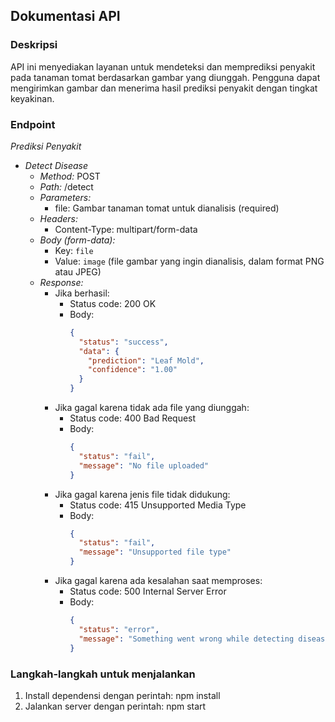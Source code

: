 ## Dokumentasi API

### Deskripsi

API ini menyediakan layanan untuk mendeteksi dan memprediksi penyakit pada tanaman tomat berdasarkan gambar yang diunggah. Pengguna dapat mengirimkan gambar dan menerima hasil prediksi penyakit dengan tingkat keyakinan.

### Endpoint

_Prediksi Penyakit_

- _Detect Disease_
  - _Method:_ POST
  - _Path:_ /detect
  - _Parameters:_
    - file: Gambar tanaman tomat untuk dianalisis (required)
  - _Headers:_
    - Content-Type: multipart/form-data
  - _Body (form-data):_
    - Key: `file`
    - Value: `image` (file gambar yang ingin dianalisis, dalam format PNG atau JPEG)
  - _Response:_
    - Jika berhasil:
      - Status code: 200 OK
      - Body:
        ```json
        {
          "status": "success",
          "data": {
            "prediction": "Leaf Mold",
            "confidence": "1.00"
          }
        }
        ```
    - Jika gagal karena tidak ada file yang diunggah:
      - Status code: 400 Bad Request
      - Body:
        ```json
        {
          "status": "fail",
          "message": "No file uploaded"
        }
        ```
    - Jika gagal karena jenis file tidak didukung:
      - Status code: 415 Unsupported Media Type
      - Body:
        ```json
        {
          "status": "fail",
          "message": "Unsupported file type"
        }
        ```
    - Jika gagal karena ada kesalahan saat memproses:
      - Status code: 500 Internal Server Error
      - Body:
        ```json
        {
          "status": "error",
          "message": "Something went wrong while detecting disease"
        }
        ```

### Langkah-langkah untuk menjalankan

1. Install dependensi dengan perintah:
   npm install
2. Jalankan server dengan perintah:
   npm start